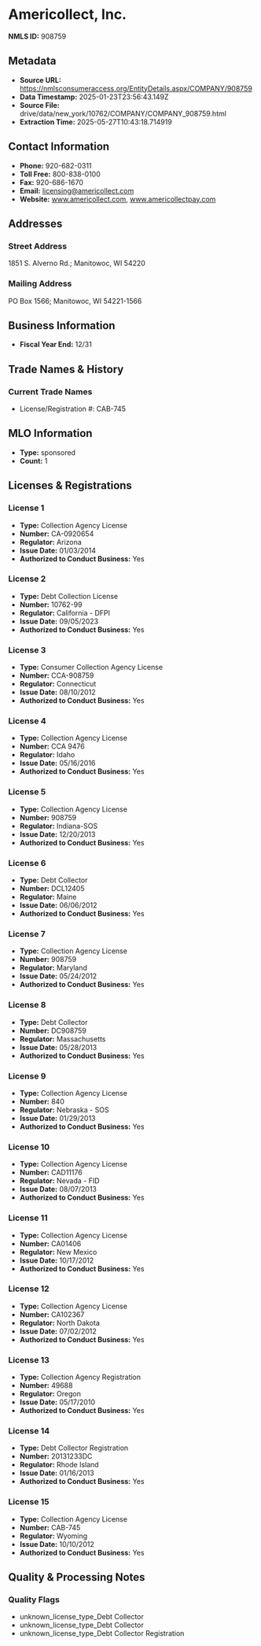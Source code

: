# Americollect, Inc.

**NMLS ID:** 908759

## Metadata
- **Source URL:** https://nmlsconsumeraccess.org/EntityDetails.aspx/COMPANY/908759
- **Data Timestamp:** 2025-01-23T23:56:43.149Z
- **Source File:** drive/data/new_york/10762/COMPANY/COMPANY_908759.html
- **Extraction Time:** 2025-05-27T10:43:18.714919

## Contact Information
- **Phone:** 920-682-0311
- **Toll Free:** 800-838-0100
- **Fax:** 920-686-1670
- **Email:** licensing@americollect.com
- **Website:** www.americollect.com, www.americollectpay.com

## Addresses
### Street Address
1851 S. Alverno Rd.; Manitowoc, WI 54220

### Mailing Address
PO Box 1566; Manitowoc, WI 54221-1566

## Business Information
- **Fiscal Year End:** 12/31

## Trade Names & History
### Current Trade Names
- License/Registration #: CAB-745

## MLO Information
- **Type:** sponsored
- **Count:** 1

## Licenses & Registrations

### License 1
- **Type:** Collection Agency License
- **Number:** CA-0920654
- **Regulator:** Arizona
- **Issue Date:** 01/03/2014
- **Authorized to Conduct Business:** Yes

### License 2
- **Type:** Debt Collection License
- **Number:** 10762-99
- **Regulator:** California - DFPI
- **Issue Date:** 09/05/2023
- **Authorized to Conduct Business:** Yes

### License 3
- **Type:** Consumer Collection Agency License
- **Number:** CCA-908759
- **Regulator:** Connecticut
- **Issue Date:** 08/10/2012
- **Authorized to Conduct Business:** Yes

### License 4
- **Type:** Collection Agency License
- **Number:** CCA 9476
- **Regulator:** Idaho
- **Issue Date:** 05/16/2016
- **Authorized to Conduct Business:** Yes

### License 5
- **Type:** Collection Agency License
- **Number:** 908759
- **Regulator:** Indiana-SOS
- **Issue Date:** 12/20/2013
- **Authorized to Conduct Business:** Yes

### License 6
- **Type:** Debt Collector
- **Number:** DCL12405
- **Regulator:** Maine
- **Issue Date:** 06/06/2012
- **Authorized to Conduct Business:** Yes

### License 7
- **Type:** Collection Agency License
- **Number:** 908759
- **Regulator:** Maryland
- **Issue Date:** 05/24/2012
- **Authorized to Conduct Business:** Yes

### License 8
- **Type:** Debt Collector
- **Number:** DC908759
- **Regulator:** Massachusetts
- **Issue Date:** 05/28/2013
- **Authorized to Conduct Business:** Yes

### License 9
- **Type:** Collection Agency License
- **Number:** 840
- **Regulator:** Nebraska - SOS
- **Issue Date:** 01/29/2013
- **Authorized to Conduct Business:** Yes

### License 10
- **Type:** Collection Agency License
- **Number:** CAD11176
- **Regulator:** Nevada - FID
- **Issue Date:** 08/07/2013
- **Authorized to Conduct Business:** Yes

### License 11
- **Type:** Collection Agency License
- **Number:** CA01406
- **Regulator:** New Mexico
- **Issue Date:** 10/17/2012
- **Authorized to Conduct Business:** Yes

### License 12
- **Type:** Collection Agency License
- **Number:** CA102367
- **Regulator:** North Dakota
- **Issue Date:** 07/02/2012
- **Authorized to Conduct Business:** Yes

### License 13
- **Type:** Collection Agency Registration
- **Number:** 49688
- **Regulator:** Oregon
- **Issue Date:** 05/17/2010
- **Authorized to Conduct Business:** Yes

### License 14
- **Type:** Debt Collector Registration
- **Number:** 20131233DC
- **Regulator:** Rhode Island
- **Issue Date:** 01/16/2013
- **Authorized to Conduct Business:** Yes

### License 15
- **Type:** Collection Agency License
- **Number:** CAB-745
- **Regulator:** Wyoming
- **Issue Date:** 10/10/2012
- **Authorized to Conduct Business:** Yes

## Quality & Processing Notes
### Quality Flags
- unknown_license_type_Debt Collector
- unknown_license_type_Debt Collector
- unknown_license_type_Debt Collector Registration
